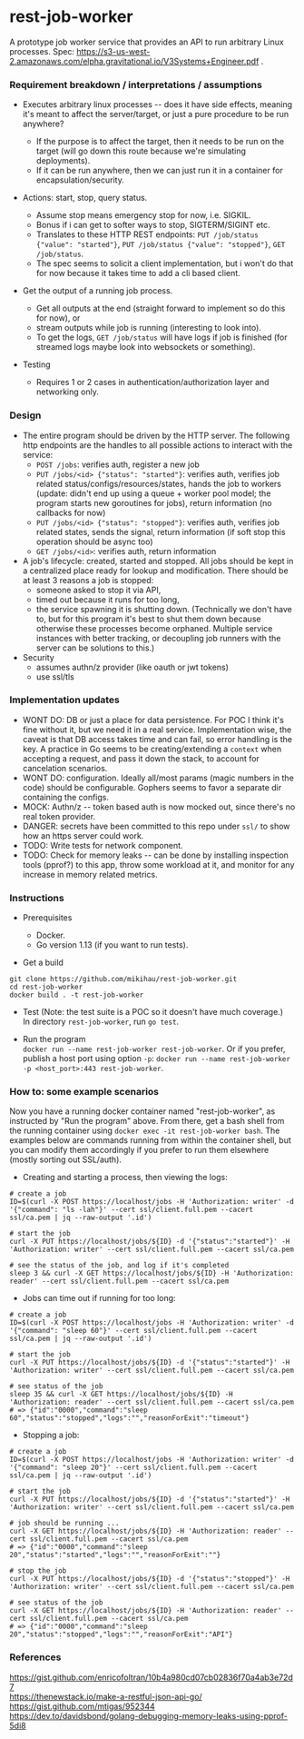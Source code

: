 # rest-job-worker
A prototype job worker service that provides an API to run arbitrary Linux processes. Spec: https://s3-us-west-2.amazonaws.com/elpha.gravitational.io/V3Systems+Engineer.pdf .

### Requirement breakdown / interpretations / assumptions
- Executes arbitrary linux processes -- does it have side effects, meaning it's meant to affect the server/target, or just a pure procedure to be run anywhere?
    - If the purpose is to affect the target, then it needs to be run on the target (will go down this route because we're simulating deployments).
    - If it can be run anywhere, then we can just run it in a container for encapsulation/security.

- Actions: start, stop, query status.
    - Assume stop means emergency stop for now, i.e. SIGKIL.
    - Bonus if i can get to softer ways to stop, SIGTERM/SIGINT etc.
    - Translates to these HTTP REST endpoints: `PUT /job/status {"value": "started"}`, `PUT /job/status {"value": "stopped"}`, `GET /job/status`.
    - The spec seems to solicit a client implementation, but i won't do that for now because it takes time to add a cli based client.

- Get the output of a running job process.
    - Get all outputs at the end (straight forward to implement so do this for now), or 
    - stream outputs while job is running (interesting to look into).
    - To get the logs, `GET /job/status` will have logs if job is finished (for streamed logs maybe look into websockets or something).

- Testing
    - Requires 1 or 2 cases in authentication/authorization layer and networking only.

### Design
- The entire program should be driven by the HTTP server. The following http endpoints are the handles to all possible actions to interact with the service:
    - `POST /jobs`: verifies auth, register a new job
    - `PUT /jobs/<id> {"status": "started"}`: verifies auth, verifies job related status/configs/resources/states, hands the job to workers (update: didn't end up using a queue + worker pool model; the program starts new goroutines for jobs), return information (no callbacks for now)
    - `PUT /jobs/<id> {"status": "stopped"}`: verifies auth, verifies job related states, sends the signal, return information (if soft stop this operation should be async too)
    - `GET /jobs/<id>`: verifies auth, return information
- A job's lifecycle: created, started and stopped. All jobs should be kept in a centralized place ready for lookup and modification. There should be at least 3 reasons a job is stopped:
    - someone asked to stop it via API,
    - timed out because it runs for too long,
    - the service spawning it is shutting down. (Technically we don't have to, but for this program it's best to shut them down because otherwise these processes become orphaned. Multiple service instances with better tracking, or decoupling job runners with the server can be solutions to this.)
- Security
    - assumes authn/z provider (like oauth or jwt tokens)
    - use ssl/tls

### Implementation updates
- WONT DO: DB or just a place for data persistence. For POC I think it's fine without it, but we need it in a real service. Implementation wise, the caveat is that DB access takes time and can fail, so error handling is the key. A practice in Go seems to be creating/extending a `context` when accepting a request, and pass it down the stack, to account for cancelation scenarios.
- WONT DO: configuration. Ideally all/most params (magic numbers in the code) should be configurable. Gophers seems to favor a separate dir containing the configs.
- MOCK: Authn/z -- token based auth is now mocked out, since there's no real token provider.
- DANGER: secrets have been committed to this repo under `ssl/` to show how an https server could work.
- TODO: Write tests for network component.
- TODO: Check for memory leaks -- can be done by installing inspection tools (pprof?) to this app, throw some workload at it, and monitor for any increase in memory related metrics.

### Instructions
- Prerequisites
    - Docker.
    - Go version 1.13 (if you want to run tests).

- Get a build
```
git clone https://github.com/mikihau/rest-job-worker.git
cd rest-job-worker
docker build . -t rest-job-worker
```

- Test (Note: the test suite is a POC so it doesn't have much coverage.)  
In directory `rest-job-worker`, run `go test`.

- Run the program  
`docker run --name rest-job-worker rest-job-worker`. Or if you prefer, publish a host port using option `-p`: `docker run --name rest-job-worker -p <host_port>:443 rest-job-worker`.

### How to: some example scenarios
Now you have a running docker container named "rest-job-worker", as instructed by "Run the program" above. From there, get a bash shell from the running container using `docker exec -it rest-job-worker bash`. The examples below are commands running from within the container shell, but you can modify them accordingly if you prefer to run them elsewhere (mostly sorting out SSL/auth).

- Creating and starting a process, then viewing the logs:
```shell
# create a job
ID=$(curl -X POST https://localhost/jobs -H 'Authorization: writer' -d '{"command": "ls -lah"}' --cert ssl/client.full.pem --cacert ssl/ca.pem | jq --raw-output '.id')

# start the job
curl -X PUT https://localhost/jobs/${ID} -d '{"status":"started"}' -H 'Authorization: writer' --cert ssl/client.full.pem --cacert ssl/ca.pem

# see the status of the job, and log if it's completed
sleep 3 && curl -X GET https://localhost/jobs/${ID} -H 'Authorization: reader' --cert ssl/client.full.pem --cacert ssl/ca.pem
```

- Jobs can time out if running for too long:
```shell
# create a job
ID=$(curl -X POST https://localhost/jobs -H 'Authorization: writer' -d '{"command": "sleep 60"}' --cert ssl/client.full.pem --cacert ssl/ca.pem | jq --raw-output '.id')

# start the job
curl -X PUT https://localhost/jobs/${ID} -d '{"status":"started"}' -H 'Authorization: writer' --cert ssl/client.full.pem --cacert ssl/ca.pem

# see status of the job
sleep 35 && curl -X GET https://localhost/jobs/${ID} -H 'Authorization: reader' --cert ssl/client.full.pem --cacert ssl/ca.pem
# => {"id":"0000","command":"sleep 60","status":"stopped","logs":"","reasonForExit":"timeout"}
```

- Stopping a job:
```shell
# create a job
ID=$(curl -X POST https://localhost/jobs -H 'Authorization: writer' -d '{"command": "sleep 20"}' --cert ssl/client.full.pem --cacert ssl/ca.pem | jq --raw-output '.id')

# start the job
curl -X PUT https://localhost/jobs/${ID} -d '{"status":"started"}' -H 'Authorization: writer' --cert ssl/client.full.pem --cacert ssl/ca.pem

# job should be running ...
curl -X GET https://localhost/jobs/${ID} -H 'Authorization: reader' --cert ssl/client.full.pem --cacert ssl/ca.pem
# => {"id":"0000","command":"sleep 20","status":"started","logs":"","reasonForExit":""}

# stop the job
curl -X PUT https://localhost/jobs/${ID} -d '{"status":"stopped"}' -H 'Authorization: writer' --cert ssl/client.full.pem --cacert ssl/ca.pem

# see status of the job
curl -X GET https://localhost/jobs/${ID} -H 'Authorization: reader' --cert ssl/client.full.pem --cacert ssl/ca.pem
# => {"id":"0000","command":"sleep 20","status":"stopped","logs":"","reasonForExit":"API"}
```

### References
https://gist.github.com/enricofoltran/10b4a980cd07cb02836f70a4ab3e72d7  
https://thenewstack.io/make-a-restful-json-api-go/  
https://gist.github.com/mtigas/952344  
https://dev.to/davidsbond/golang-debugging-memory-leaks-using-pprof-5di8  
